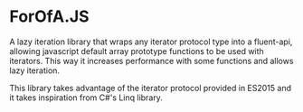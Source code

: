 # ForOfA.JS

A lazy iteration library that wraps any iterator protocol type into a fluent-api, allowing javascript default array prototype functions to be used with iterators. This way it increases performance with some functions and allows lazy iteration.

This library takes advantage of the iterator protocol provided in ES2015 and it takes inspiration from C#'s Linq library.
